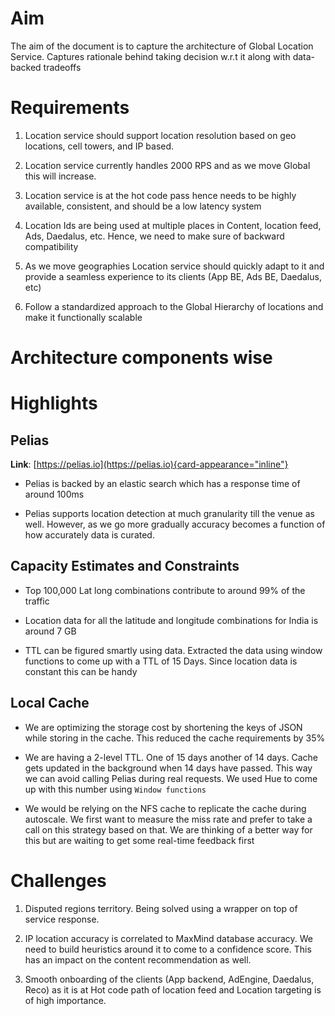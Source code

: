 # Aim

The aim of the document is to capture the architecture of Global
Location Service. Captures rationale behind taking decision w.r.t it
along with data-backed tradeoffs

# Requirements

1.  Location service should support location resolution based on geo
    locations, cell towers, and IP based.

2.  Location service currently handles 2000 RPS and as we move Global
    this will increase.

3.  Location service is at the hot code pass hence needs to be highly
    available, consistent, and should be a low latency system

4.  Location Ids are being used at multiple places in Content, location
    feed, Ads, Daedalus, etc. Hence, we need to make sure of backward
    compatibility

5.  As we move geographies Location service should quickly adapt to it
    and provide a seamless experience to its clients (App BE, Ads BE,
    Daedalus, etc)

6.  Follow a standardized approach to the Global Hierarchy of locations
    and make it functionally scalable

# Architecture components wise

# Highlights

## Pelias

**Link**:
[https://pelias.io](https://pelias.io){card-appearance="inline"}

- Pelias is backed by an elastic search which has a response time of
  around 100ms

- Pelias supports location detection at much granularity till the venue
  as well. However, as we go more gradually accuracy becomes a function
  of how accurately data is curated.

## Capacity Estimates and Constraints

- Top 100,000 Lat long combinations contribute to around 99% of the
  traffic

- Location data for all the latitude and longitude combinations for
  India is around 7 GB

- TTL can be figured smartly using data. Extracted the data using window
  functions to come up with a TTL of 15 Days. Since location data is
  constant this can be handy

## Local Cache

- We are optimizing the storage cost by shortening the keys of JSON
  while storing in the cache. This reduced the cache requirements by 35%

- We are having a 2-level TTL. One of 15 days another of 14 days. Cache
  gets updated in the background when 14 days have passed. This way we
  can avoid calling Pelias during real requests. We used Hue to come up
  with this number using `Window functions`

- We would be relying on the NFS cache to replicate the cache during
  autoscale. We first want to measure the miss rate and prefer to take a
  call on this strategy based on that. We are thinking of a better way
  for this but are waiting to get some real-time feedback first

# Challenges

1.  Disputed regions territory. Being solved using a wrapper on top of
    service response.

2.  IP location accuracy is correlated to MaxMind database accuracy. We
    need to build heuristics around it to come to a confidence score.
    This has an impact on the content recommendation as well.

3.  Smooth onboarding of the clients (App backend, AdEngine, Daedalus,
    Reco) as it is at Hot code path of location feed and Location
    targeting is of high importance.
